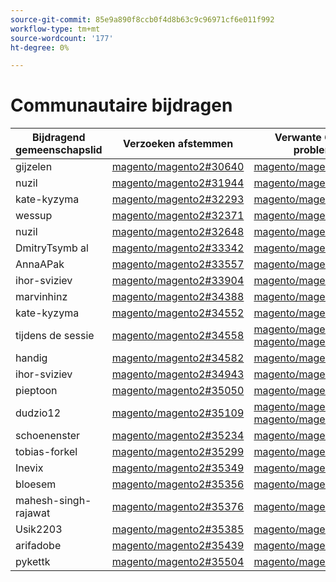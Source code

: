 ```yaml
---
source-git-commit: 85e9a890f8ccb0f4d8b63c9c96971cf6e011f992
workflow-type: tm+mt
source-wordcount: '177'
ht-degree: 0%

---
```

# Communautaire bijdragen

| Bijdragend gemeenschapslid | Verzoeken afstemmen | Verwante GitHub-problemen |
| ------- | ------- | ------- |
| gijzelen | [ magento/magento2#30640 ](https://github.com/magento/magento2/pull/30640) | [ magento/magento2#30607 ](https://github.com/magento/magento2/issues/30607) |
| nuzil | [ magento/magento2#31944 ](https://github.com/magento/magento2/pull/31944) | [ magento/magento2#31947 ](https://github.com/magento/magento2/issues/31947) |
| kate-kyzyma | [ magento/magento2#32293 ](https://github.com/magento/magento2/pull/32293) | [ magento/magento2#32378 ](https://github.com/magento/magento2/issues/32378) |
| wessup | [ magento/magento2#32371 ](https://github.com/magento/magento2/pull/32371) | [ magento/magento2#33767 ](https://github.com/magento/magento2/issues/33767) |
| nuzil | [ magento/magento2#32648 ](https://github.com/magento/magento2/pull/32648) | [ magento/magento2#32649 ](https://github.com/magento/magento2/issues/32649) |
| DmitryTsymb al | [ magento/magento2#33342 ](https://github.com/magento/magento2/pull/33342) | [ magento/magento2#33344 ](https://github.com/magento/magento2/issues/33344) |
| AnnaAPak | [ magento/magento2#33557 ](https://github.com/magento/magento2/pull/33557) | [ magento/magento2#33692 ](https://github.com/magento/magento2/issues/33692) |
| ihor-sviziev | [ magento/magento2#33904 ](https://github.com/magento/magento2/pull/33904) | [ magento/magento2#33929 ](https://github.com/magento/magento2/issues/33929) |
| marvinhinz | [ magento/magento2#34388 ](https://github.com/magento/magento2/pull/34388) | [ magento/magento2#35150 ](https://github.com/magento/magento2/issues/35150) |
| kate-kyzyma | [ magento/magento2#34552 ](https://github.com/magento/magento2/pull/34552) | [ magento/magento2#34631 ](https://github.com/magento/magento2/issues/34631) |
| tijdens de sessie | [ magento/magento2#34558 ](https://github.com/magento/magento2/pull/34558) | [ magento/magento2#34563 ](https://github.com/magento/magento2/issues/34563) [ magento/magento2#34595 ](https://github.com/magento/magento2/issues/34595) |
| handig | [ magento/magento2#34582 ](https://github.com/magento/magento2/pull/34582) | [ magento/magento2#34988 ](https://github.com/magento/magento2/issues/34988) |
| ihor-sviziev | [ magento/magento2#34943 ](https://github.com/magento/magento2/pull/34943) | [ magento/magento2#34942 ](https://github.com/magento/magento2/issues/34942) |
| pieptoon | [ magento/magento2#35050 ](https://github.com/magento/magento2/pull/35050) | [ magento/magento2#35180 ](https://github.com/magento/magento2/issues/35180) |
| dudzio12 | [ magento/magento2#35109 ](https://github.com/magento/magento2/pull/35109) | [ magento/magento2#35108 ](https://github.com/magento/magento2/issues/35108) [ magento/magento2#35128 ](https://github.com/magento/magento2/issues/35128) |
| schoenenster | [ magento/magento2#35234 ](https://github.com/magento/magento2/pull/35234) | [ magento/magento2#35315 ](https://github.com/magento/magento2/issues/35315) |
| tobias-forkel | [ magento/magento2#35299 ](https://github.com/magento/magento2/pull/35299) | [ magento/magento2#35458 ](https://github.com/magento/magento2/issues/35458) |
| Inevix | [ magento/magento2#35349 ](https://github.com/magento/magento2/pull/35349) | [ magento/magento2#35480 ](https://github.com/magento/magento2/issues/35480) |
| bloesem | [ magento/magento2#35356 ](https://github.com/magento/magento2/pull/35356) | [ magento/magento2#35587 ](https://github.com/magento/magento2/issues/35587) |
| mahesh-singh-rajawat | [ magento/magento2#35376 ](https://github.com/magento/magento2/pull/35376) | [ magento/magento2#35204 ](https://github.com/magento/magento2/issues/35204) |
| Usik2203 | [ magento/magento2#35385 ](https://github.com/magento/magento2/pull/35385) | [ magento/magento2#35386 ](https://github.com/magento/magento2/issues/35386) |
| arifadobe | [ magento/magento2#35439 ](https://github.com/magento/magento2/pull/35439) | [ magento/magento2#35506 ](https://github.com/magento/magento2/issues/35506) |
| pykettk | [ magento/magento2#35504 ](https://github.com/magento/magento2/pull/35504) | [ magento/magento2#35505 ](https://github.com/magento/magento2/issues/35505) |